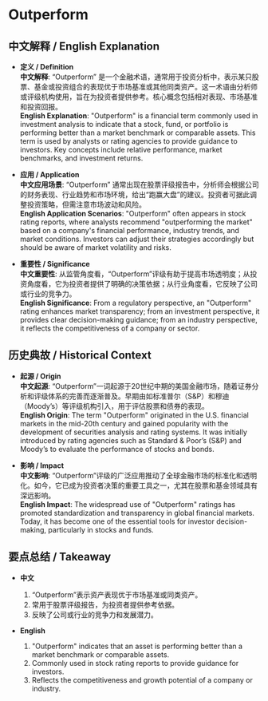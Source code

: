 # Outperform

## 中文解释 / English Explanation

* **定义 / Definition**  
  **中文解释**: “Outperform” 是一个金融术语，通常用于投资分析中，表示某只股票、基金或投资组合的表现优于市场基准或其他同类资产。这一术语由分析师或评级机构使用，旨在为投资者提供参考。核心概念包括相对表现、市场基准和投资回报。  
  **English Explanation**: "Outperform" is a financial term commonly used in investment analysis to indicate that a stock, fund, or portfolio is performing better than a market benchmark or comparable assets. This term is used by analysts or rating agencies to provide guidance to investors. Key concepts include relative performance, market benchmarks, and investment returns.

* **应用 / Application**  
  **中文应用场景**: “Outperform” 通常出现在股票评级报告中，分析师会根据公司的财务表现、行业趋势和市场环境，给出“跑赢大盘”的建议。投资者可据此调整投资策略，但需注意市场波动和风险。  
  **English Application Scenarios**: "Outperform" often appears in stock rating reports, where analysts recommend "outperforming the market" based on a company's financial performance, industry trends, and market conditions. Investors can adjust their strategies accordingly but should be aware of market volatility and risks.

* **重要性 / Significance**  
  **中文重要性**: 从监管角度看，“Outperform”评级有助于提高市场透明度；从投资角度看，它为投资者提供了明确的决策依据；从行业角度看，它反映了公司或行业的竞争力。  
  **English Significance**: From a regulatory perspective, an "Outperform" rating enhances market transparency; from an investment perspective, it provides clear decision-making guidance; from an industry perspective, it reflects the competitiveness of a company or sector.

## 历史典故 / Historical Context

* **起源 / Origin**  
  **中文起源**: “Outperform”一词起源于20世纪中期的美国金融市场，随着证券分析和评级体系的完善而逐渐普及。早期由如标准普尔（S&P）和穆迪（Moody’s）等评级机构引入，用于评估股票和债券的表现。  
  **English Origin**: The term "Outperform" originated in the U.S. financial markets in the mid-20th century and gained popularity with the development of securities analysis and rating systems. It was initially introduced by rating agencies such as Standard & Poor’s (S&P) and Moody’s to evaluate the performance of stocks and bonds.

* **影响 / Impact**  
  **中文影响**: “Outperform”评级的广泛应用推动了全球金融市场的标准化和透明化。如今，它已成为投资者决策的重要工具之一，尤其在股票和基金领域具有深远影响。  
  **English Impact**: The widespread use of "Outperform" ratings has promoted standardization and transparency in global financial markets. Today, it has become one of the essential tools for investor decision-making, particularly in stocks and funds.

## 要点总结 / Takeaway

* **中文**  
  1. “Outperform”表示资产表现优于市场基准或同类资产。  
  2. 常用于股票评级报告，为投资者提供参考依据。  
  3. 反映了公司或行业的竞争力和发展潜力。

* **English**  
  1. "Outperform" indicates that an asset is performing better than a market benchmark or comparable assets.  
  2. Commonly used in stock rating reports to provide guidance for investors.  
  3. Reflects the competitiveness and growth potential of a company or industry.